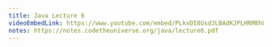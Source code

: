 ```yaml
---
title: Java Lecture 6
videoEmbedLink: https://www.youtube.com/embed/PLkxDI8UsdJLBAdKJPLHRM8hLBfUWGywjb&index=5
notes: https://notes.codetheuniverse.org/java/lecture6.pdf
---
```


